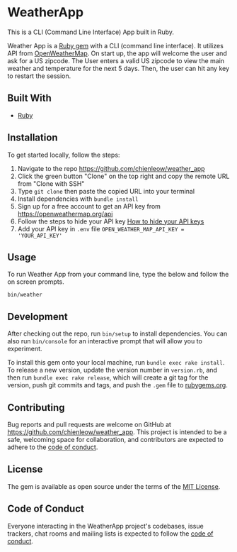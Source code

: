 # WeatherApp

This is a CLI (Command Line Interface) App built in Ruby.

Weather App is a [Ruby gem](https://guides.rubygems.org/what-is-a-gem/) with a CLI (command line interface). It utilizes API from [
OpenWeatherMap](https://openweathermap.org/). On start up, the app will welcome the user and ask for a US zipcode. The User enters a valid US zipcode to view the main weather and temperature for the next 5 days. Then, the user can hit any key to restart the session.

## Built With
- [Ruby](https://www.ruby-lang.org/en/)

## Installation

To get started locally, follow the steps:
1. Navigate to the repo https://github.com/chienleow/weather_app
2. Click the green button "Clone" on the top right and copy the remote URL from "Clone with SSH"
3. Type ```git clone``` then paste the copied URL into your terminal
4. Install dependencies with ```bundle install```
5. Sign up for a free account to get an API key from https://openweathermap.org/api
6. Follow the steps to hide your API key [How to hide your API keys](https://medium.com/better-programming/how-to-hide-your-api-keys-c2b952bc07e6)
7. Add your API key in ```.env``` file ```OPEN_WEATHER_MAP_API_KEY = 'YOUR_API_KEY'```


## Usage

To run Weather App from your command line, type the below and follow the on screen prompts.

```
bin/weather
```

## Development

After checking out the repo, run `bin/setup` to install dependencies. You can also run `bin/console` for an interactive prompt that will allow you to experiment.

To install this gem onto your local machine, run `bundle exec rake install`. To release a new version, update the version number in `version.rb`, and then run `bundle exec rake release`, which will create a git tag for the version, push git commits and tags, and push the `.gem` file to [rubygems.org](https://rubygems.org).

## Contributing

Bug reports and pull requests are welcome on GitHub at https://github.com/chienleow/weather_app. This project is intended to be a safe, welcoming space for collaboration, and contributors are expected to adhere to the [code of conduct](https://github.com/chienleow/weather_app/blob/master/CODE_OF_CONDUCT.md).


## License

The gem is available as open source under the terms of the [MIT License](https://opensource.org/licenses/MIT).

## Code of Conduct

Everyone interacting in the WeatherApp project's codebases, issue trackers, chat rooms and mailing lists is expected to follow the [code of conduct](https://github.com/chienleow/weather_app/blob/master/CODE_OF_CONDUCT.md).

